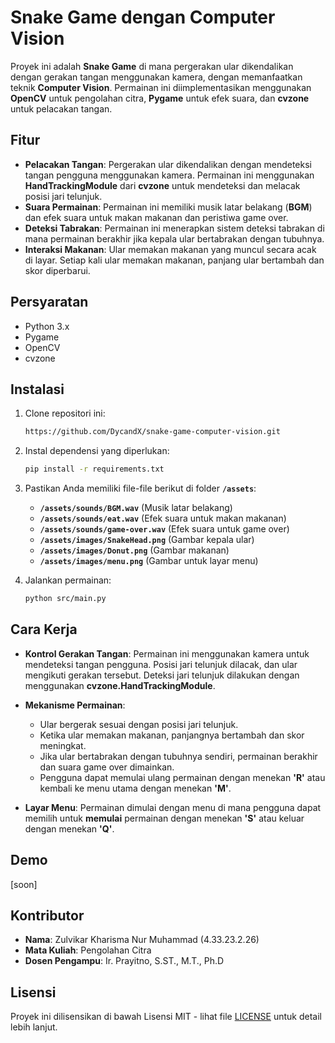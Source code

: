 
# Snake Game dengan Computer Vision

Proyek ini adalah **Snake Game** di mana pergerakan ular dikendalikan dengan gerakan tangan menggunakan kamera, dengan memanfaatkan teknik **Computer Vision**. Permainan ini diimplementasikan menggunakan **OpenCV** untuk pengolahan citra, **Pygame** untuk efek suara, dan **cvzone** untuk pelacakan tangan.

## Fitur

- **Pelacakan Tangan**: Pergerakan ular dikendalikan dengan mendeteksi tangan pengguna menggunakan kamera. Permainan ini menggunakan **HandTrackingModule** dari **cvzone** untuk mendeteksi dan melacak posisi jari telunjuk.
- **Suara Permainan**: Permainan ini memiliki musik latar belakang (**BGM**) dan efek suara untuk makan makanan dan peristiwa game over.
- **Deteksi Tabrakan**: Permainan ini menerapkan sistem deteksi tabrakan di mana permainan berakhir jika kepala ular bertabrakan dengan tubuhnya.
- **Interaksi Makanan**: Ular memakan makanan yang muncul secara acak di layar. Setiap kali ular memakan makanan, panjang ular bertambah dan skor diperbarui.

## Persyaratan

- Python 3.x
- Pygame
- OpenCV
- cvzone

## Instalasi

1. Clone repositori ini:
   ```bash
   https://github.com/DycandX/snake-game-computer-vision.git


2. Instal dependensi yang diperlukan:

   ```bash
   pip install -r requirements.txt
   ```

3. Pastikan Anda memiliki file-file berikut di folder **`/assets`**:

   * **`/assets/sounds/BGM.wav`** (Musik latar belakang)
   * **`/assets/sounds/eat.wav`** (Efek suara untuk makan makanan)
   * **`/assets/sounds/game-over.wav`** (Efek suara untuk game over)
   * **`/assets/images/SnakeHead.png`** (Gambar kepala ular)
   * **`/assets/images/Donut.png`** (Gambar makanan)
   * **`/assets/images/menu.png`** (Gambar untuk layar menu)

4. Jalankan permainan:

   ```bash
   python src/main.py
   ```

## Cara Kerja

* **Kontrol Gerakan Tangan**: Permainan ini menggunakan kamera untuk mendeteksi tangan pengguna. Posisi jari telunjuk dilacak, dan ular mengikuti gerakan tersebut. Deteksi jari telunjuk dilakukan dengan menggunakan **cvzone.HandTrackingModule**.

* **Mekanisme Permainan**:

  * Ular bergerak sesuai dengan posisi jari telunjuk.
  * Ketika ular memakan makanan, panjangnya bertambah dan skor meningkat.
  * Jika ular bertabrakan dengan tubuhnya sendiri, permainan berakhir dan suara game over dimainkan.
  * Pengguna dapat memulai ulang permainan dengan menekan **'R'** atau kembali ke menu utama dengan menekan **'M'**.

* **Layar Menu**: Permainan dimulai dengan menu di mana pengguna dapat memilih untuk **memulai** permainan dengan menekan **'S'** atau keluar dengan menekan **'Q'**.

## Demo

\[soon]

## Kontributor

* **Nama**: Zulvikar Kharisma Nur Muhammad (4.33.23.2.26)
* **Mata Kuliah**: Pengolahan Citra
* **Dosen Pengampu**: Ir. Prayitno, S.ST., M.T., Ph.D

## Lisensi

Proyek ini dilisensikan di bawah Lisensi MIT - lihat file [LICENSE](LICENSE) untuk detail lebih lanjut.

